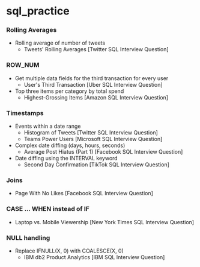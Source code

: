 # sql_practice

### Rolling Averages
* Rolling average of number of tweets
  * Tweets' Rolling Averages [Twitter SQL Interview Question]

### ROW_NUM
* Get multiple data fields for the third transaction for every user
  * User's Third Transaction [Uber SQL Interview Question]
* Top three items per category by total spend
  * Highest-Grossing Items [Amazon SQL Interview Question]

### Timestamps
* Events within a date range
  * Histogram of Tweets [Twitter SQL Interview Question]
  * Teams Power Users [Microsoft SQL Interview Question]
* Complex date diffing (days, hours, seconds)
  * Average Post Hiatus (Part 1) [Facebook SQL Interview Question]
* Date diffing using the INTERVAL keyword
  * Second Day Confirmation [TikTok SQL Interview Question]

### Joins
* Page With No Likes [Facebook SQL Interview Question]

### CASE ... WHEN instead of IF
* Laptop vs. Mobile Viewership [New York Times SQL Interview Question]

### NULL handling
* Replace IFNULL(X, 0) with COALESCE(X, 0)
  * IBM db2 Product Analytics [IBM SQL Interview Question]
